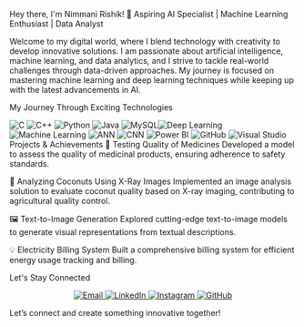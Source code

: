 

Hey there, I'm Nimmani Rishik! 🚀
Aspiring AI Specialist | Machine Learning Enthusiast | Data Analyst

Welcome to my digital world, where I blend technology with creativity to develop innovative solutions. I am passionate about artificial intelligence, machine learning, and data analytics, and I strive to tackle real-world challenges through data-driven approaches. My journey is focused on mastering machine learning and deep learning techniques while keeping up with the latest advancements in AI.

My Journey Through Exciting Technologies
<p> <img src="https://img.shields.io/badge/-C-00599C?style=for-the-badge&logo=c&logoColor=white" alt="C"/> <img src="https://img.shields.io/badge/-C++-00599C?style=for-the-badge&logo=c%2B%2B&logoColor=white" alt="C++"/> <img src="https://img.shields.io/badge/-Python-3776AB?style=for-the-badge&logo=python&logoColor=white" alt="Python"/> <img src="https://img.shields.io/badge/-Java-007396?style=for-the-badge&logo=java&logoColor=white" alt="Java"/> <img src="https://img.shields.io/badge/-MySQL-4479A1?style=for-the-badge&logo=mysql&logoColor=white" alt="MySQL"/><img src="https://img.shields.io/badge/-Deep%20Learning-FE8A00?style=for-the-badge" alt="Deep Learning"/> <img src="https://img.shields.io/badge/-Machine%20Learning-21A366?style=for-the-badge" alt="Machine Learning"/> <img src="https://img.shields.io/badge/-ANN-F73443?style=for-the-badge" alt="ANN"/> <img src="https://img.shields.io/badge/-CNN-22BFB6?style=for-the-badge" alt="CNN"/> <img src="https://img.shields.io/badge/-Power%20BI-F2C811?style=for-the-badge&logo=power-bi&logoColor=white" alt="Power BI"/> <img src="https://img.shields.io/badge/-GitHub-181717?style=for-the-badge&logo=github&logoColor=white" alt="GitHub"/> <img src="https://img.shields.io/badge/-Visual%20Studio-5C2D91?style=for-the-badge&logo=visual-studio&logoColor=white" alt="Visual Studio"/> 
Projects & Achievements
🚀 Testing Quality of Medicines
Developed a model to assess the quality of medicinal products, ensuring adherence to safety standards.

🌴 Analyzing Coconuts Using X-Ray Images
Implemented an image analysis solution to evaluate coconut quality based on X-ray imaging, contributing to agricultural quality control.

🖼️ Text-to-Image Generation
Explored cutting-edge text-to-image models to generate visual representations from textual descriptions.

💡 Electricity Billing System
Built a comprehensive billing system for efficient energy usage tracking and billing.

Let's Stay Connected
<p align="center"> <a href="mailto:nimmanirishik@gmail.com"> <img src="https://img.shields.io/badge/Email-D14836?style=for-the-badge&logo=gmail&logoColor=white" alt="Email"> </a> <a href="https://linkedin.com/in/nimmani-rishik-66b632287" target="_blank"> <img src="https://img.shields.io/badge/LinkedIn-0077B5?style=for-the-badge&logo=linkedin&logoColor=white" alt="LinkedIn"> </a> <a href="https://instagram.com/rishik_3142" target="_blank"> <img src="https://img.shields.io/badge/Instagram-E4405F?style=for-the-badge&logo=instagram&logoColor=white" alt="Instagram"> </a> <a href="https://github.com/nimmanirishik" target="_blank"> <img src="https://img.shields.io/badge/GitHub-181717?style=for-the-badge&logo=github&logoColor=white" alt="GitHub"> </a> </p>

Let’s connect and create something innovative together!
